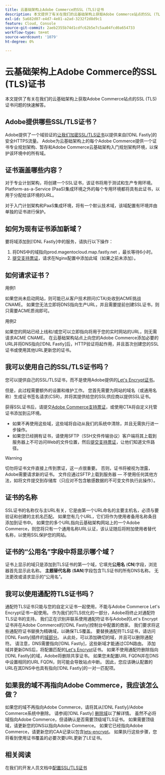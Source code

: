 ```yaml
---
title: 云基础架构上Adobe Commerce的SSL (TLS)证书
description: 本文提供了有关在我们的云基础架构上获取Adobe Commerce站点的SSL (TLS)证书问题的快速解答。
exl-id: 5a682d07-e4d7-4e81-a2ad-3232f2d8d9c1
feature: Cloud, Console
source-git-commit: 2aeb2355b74d1cdfc62b5e7c5aa04fcd0a654733
workflow-type: tm+mt
source-wordcount: '1079'
ht-degree: 0%

---
```


# 云基础架构上Adobe Commerce的SSL (TLS)证书

本文提供了有关在我们的云基础架构上获取Adobe Commerce站点的SSL (TLS)证书问题的快速解答。

## Adobe提供哪些SSL/TLS证书？

Adobe提供了一个域验证的[让我们加密SSL/TLS证书](https://letsencrypt.org/)以提供来自[!DNL Fastly]的安全HTTPS流量。 Adobe为云基础架构上的每个Adobe Commerce提供一个证书专业规划架构、暂存和Adobe Commerce云基础架构入门规划架构环境，以保护该环境中的所有域。

## 证书涵盖哪些内容？

对于专业计划架构，将创建一个SSL证书，该证书将用于测试和生产专用环境。 Platform-as-a-Service (PaaS)集成环境之外的每个专用环境都将具有此证书，以用于分配给该环境的URL。

对于入门计划架构和PaaS集成环境，将有一个默认技术域，该域配置有环境并由单独的证书进行保护。

## 如何为现有证书添加新域？

要将域添加到[!DNL Fastly]中的服务，请执行以下操作：

1. 将DNS中的域指向prod.magentocloud.map.fastly.net ，最长等待6小时。
1. [提交支持票证](/help/help-center-guide/help-center/magento-help-center-user-guide.md#submit-ticket)，请求在Nginx配置中添加此域（如果之前未添加）。

## 如何请求证书？

用例1

如果您尚未启动网站，则可能已从客户技术顾问(CTA)处收到ACME挑战CNAME。 如果您无法立即将DNS指向生产URL，并且需要提前创建SSL证书，则只需要ACME质询即可。

用例2

如果您的网站已经上线和/或您可以立即指向将用于您的实时网站的URL，则无需请求ACME CNAME。 在云基础架构站点上向您的Adobe Commerce添加必要的URL并将DNS指向[!DNL Fastly]后，HTTP验证将起作用，并且首次创建您的SSL证书或使用其他URL更新您的证书。

## 我可以使用自己的SSL/TLS证书吗？

您可以提供自己的SSL/TLS证书，而不是使用Adobe提供的[Let&#39;s Encrypt证书](https://letsencrypt.org/)。

但是，此过程需要额外的设置和维护工作。 您首先需要为网站的域名（或通用名称）生成证书签名请求(CSR)，并将其提供给您的SSL供应商以提供SSL证书。

获得SSL证书后，请提交[Adobe Commerce支持票证](/help/help-center-guide/help-center/magento-help-center-user-guide.md#submit-ticket)，或使用CTA将自定义托管证书添加到云环境。

* 如果不再使用这些域，这些域将自动从我们的系统中清除，并且无需执行进一步操作。
* 如果您已经拥有证书，请使用SFTP（SSH文件传输协议）客户端将其上载到服务器上不可访问Web的文件位置，然后[提交支持票证](/help/help-center-guide/help-center/magento-help-center-user-guide.md#submit-ticket)，让他们知道文件路径。

>[!WARNING]
>
>切勿将证书文件直接上传到票证，这一点很重要。 否则，证书将被视为泄露，Adobe需要请求新的证书。
>文件应通过SFTP上载到服务器 — 不使用任何其他方法，如将文件提交到存储库（只应对不包含敏感数据的不可变文件执行此操作）。

## 证书的名称

SSL证书的名称仅与主URL有关，它是由第一个URL命名的主要主机名，必须与要验证和创建的主机名匹配。 如果您有几个URL，它们将作为使用者备用名称条目添加到证书中。 如果您的多个URL指向云基础架构网站上的一个Adobe Commerce，则您将只有一个通用名称URL认证，该认证随后将附加使用者替代名称，以使用SSL保护您的网站。

## 证书的“公用名”字段中将显示哪个域？

证书上显示的域只是添加到TLS证书的第一个域，它填充&#x200B;**公用名** (**CN**)字段，浏览器首先显示此名称。 **主题替代名称** (**SAN**)字段包含TLS证书的所有DNS名称。 无法更改或请求显示的“公用名”。

## 我可以使用通配符TLS证书吗？

通配符TLS证书只能与您的自定义证书一起使用，不能与Adobe Commerce Let&#39;s Encrypt证书一起使用。 作为我们的TLS优化的一部分，Adobe将终止对通配符TLS证书的支持。 我们正在识别并联系使用通配符证书与Adobe的Let&#39;s Encrypt证书并在Adobe Commerce的[!DNL Fastly]控制台中配置的商家。 我们要求将这些通配符证书替换为精确域，以确保TLS覆盖。 要替换通配符TLS证书，请访问[!DNL Fastly]插件的[域部分](https://experienceleague.adobe.com/en/docs/commerce-cloud-service/user-guide/cdn/setup-fastly/fastly-custom-cache-configuration#manage-domains)。 从此处，可以添加确切的域，并且可以删除通配符。 请注意，DNS需要指向[!DNL Fastly]，这些新域才能通过CDN路由。 添加域并更新DNS后，将配置匹配的[Let&#39;s Encrypt](https://letsencrypt.org/)证书。 如果不使用通配符删除指向[!DNL Fastly]的域，Adobe将删除共享证书。 如果您未配置URL FQDN并在DNS中设置相同的URL FQDN，则可能会导致站点中断。 因此，您应该确认配置的URL在其DNS中也具有指向[!DNL Fastly]的一对一匹配项。

## 如果我的域不再指向Adobe Commerce，我应该怎么做？

如果您的域不再指向Adobe Commerce，请将其从[!DNL Fastly]/Adobe Commerce系统中删除。 请参阅[!DNL Fastly] [删除域](https://docs.fastly.com/en/guides/working-with-domains#deleting-a-domain)以了解详情。 虽然不必将域指向Adobe Commerce，但请确认是否需要顶级域TLS证书。 如果需要顶级域，请更新您的DNS以指向Adobe Commerce。 如果它已经指向Adobe Commerce，请更新您的CAA记录以包含[lets-encrypt](https://letsencrypt.org/)。 如果执行这些步骤，您将看到使用证书覆盖的必要次要URL更新了LE证书&#x200B;。

## 相关阅读

在我们的开发人员文档中[配置SSL/TLS证书](https://experienceleague.adobe.com/en/docs/commerce-cloud-service/user-guide/cdn/setup-fastly/fastly-configuration#provision-ssltls-certificates)
